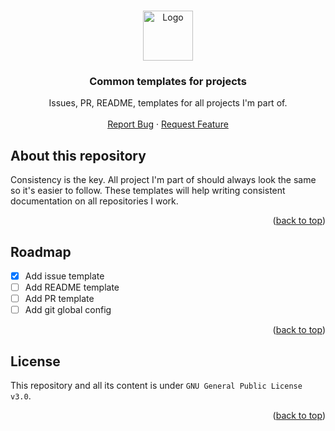 <a name="readme-top"></a>

<br />
<div align="center">
<a href="#">
    <img src="./assets/leetcode.svg" alt="Logo" width="80" height="80">
  </a>
  <h3 align="center">Common templates for projects</h3>

  <p align="center">
    Issues, PR, README, templates for all projects I'm part of.
    <br />
    <br />
    <a href="https://github.com/pallandir/common-templates/issues">Report Bug</a>
    ·
    <a href="https://github.com/pallandir/common-templates/issues">Request Feature</a>
  </p>
</div>

## About this repository

Consistency is the key. All project I'm part of should always look the same so it's easier to follow. These templates will help writing consistent documentation on all repositories I work. 

<p align="right">(<a href="#readme-top">back to top</a>)</p>

<!-- ROADMAP -->

## Roadmap

- [x] Add issue template
- [ ] Add README template
- [ ] Add PR template
- [ ] Add git global config

<p align="right">(<a href="#readme-top">back to top</a>)</p>

<!-- LICENSE -->

## License

This repository and all its content is under `GNU General Public License v3.0`.

<p align="right">(<a href="#readme-top">back to top</a>)</p>

